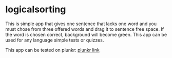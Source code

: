 # logicalsorting
This is simple app that gives one sentence that lacks one word and you must chose from three offered words and drag it to sentence free space. If the word is chosen correct, background will become green. This app can be used for any language simple tests or quizzes.

This app can be tested on plunkr:
[plunkr link](https://plnkr.co/edit/xbC1HB7DuvN0tmxClzBe?p=preview) 
